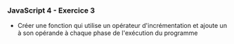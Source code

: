 ### JavaScript 4 - Exercice 3
* Créer une fonction qui utilise un opérateur d'incrémentation et ajoute un à son opérande à chaque phase de l'exécution du programme
